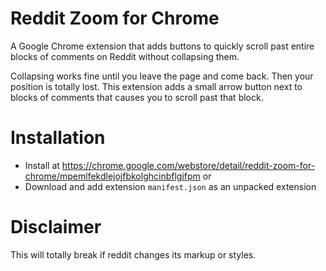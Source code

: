 # Reddit Zoom for Chrome
A Google Chrome extension that adds buttons to quickly scroll past entire blocks of comments on Reddit without collapsing them.

Collapsing works fine until you leave the page and come back. Then your position is totally lost. This extension adds a small arrow button next to blocks of comments that causes you to scroll past that block.

Installation
==
* Install at https://chrome.google.com/webstore/detail/reddit-zoom-for-chrome/mpemlfekdlejojfbkolghcinbflgifpm
or
* Download and add extension `manifest.json` as an unpacked extension

Disclaimer
==
This will totally break if reddit changes its markup or styles.
